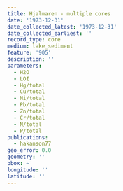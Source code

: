 ```yaml
---
title: Hjalmaren - multiple cores
date: '1973-12-31'
date_collected_latest: '1973-12-31'
date_collected_earliest: ''
record_type: core
medium: lake_sediment
feature: '905'
description: ''
parameters:
  - H2O
  - LOI
  - Hg/total
  - Cu/total
  - Ni/total
  - Pb/total
  - Zn/total
  - Cr/total
  - N/total
  - P/total
publications:
  - hakanson77
geo_error: 0.0
geometry: ''
bbox: ~
longitude: ''
latitude: ''
---
```

